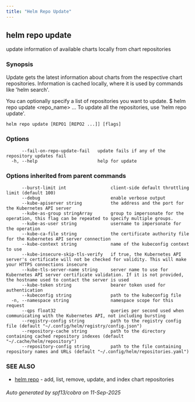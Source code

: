 ```yaml
---
title: "Helm Repo Update"
---
```


## helm repo update

update information of available charts locally from chart repositories

### Synopsis


Update gets the latest information about charts from the respective chart repositories.
Information is cached locally, where it is used by commands like 'helm search'.

You can optionally specify a list of repositories you want to update.
	$ helm repo update <repo_name> ...
To update all the repositories, use 'helm repo update'.


```
helm repo update [REPO1 [REPO2 ...]] [flags]
```

### Options

```
      --fail-on-repo-update-fail   update fails if any of the repository updates fail
  -h, --help                       help for update
```

### Options inherited from parent commands

```
      --burst-limit int                 client-side default throttling limit (default 100)
      --debug                           enable verbose output
      --kube-apiserver string           the address and the port for the Kubernetes API server
      --kube-as-group stringArray       group to impersonate for the operation, this flag can be repeated to specify multiple groups.
      --kube-as-user string             username to impersonate for the operation
      --kube-ca-file string             the certificate authority file for the Kubernetes API server connection
      --kube-context string             name of the kubeconfig context to use
      --kube-insecure-skip-tls-verify   if true, the Kubernetes API server's certificate will not be checked for validity. This will make your HTTPS connections insecure
      --kube-tls-server-name string     server name to use for Kubernetes API server certificate validation. If it is not provided, the hostname used to contact the server is used
      --kube-token string               bearer token used for authentication
      --kubeconfig string               path to the kubeconfig file
  -n, --namespace string                namespace scope for this request
      --qps float32                     queries per second used when communicating with the Kubernetes API, not including bursting
      --registry-config string          path to the registry config file (default "~/.config/helm/registry/config.json")
      --repository-cache string         path to the directory containing cached repository indexes (default "~/.cache/helm/repository")
      --repository-config string        path to the file containing repository names and URLs (default "~/.config/helm/repositories.yaml")
```

### SEE ALSO

* [helm repo](helm_repo.md)	 - add, list, remove, update, and index chart repositories

###### Auto generated by spf13/cobra on 11-Sep-2025
